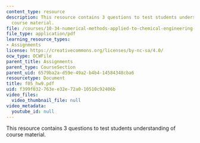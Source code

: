 ```yaml
---
content_type: resource
description: This resource contains 3 questions to test students understanding of
  course material.
file: /courses/10-34-numerical-methods-applied-to-chemical-engineering-fall-2005/f399f032763ee32e72a010510c92406b_f05_hw9.pdf
file_type: application/pdf
learning_resource_types:
- Assignments
license: https://creativecommons.org/licenses/by-nc-sa/4.0/
ocw_type: OCWFile
parent_title: Assignments
parent_type: CourseSection
parent_uid: 6579ba2a-d59e-49a2-b4b4-14584348cba6
resourcetype: Document
title: f05_hw9.pdf
uid: f399f032-763e-e32e-72a0-10510c92406b
video_files:
  video_thumbnail_file: null
video_metadata:
  youtube_id: null
---
```

This resource contains 3 questions to test students understanding of course material.